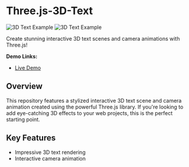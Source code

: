 # Three.js-3D-Text

![3D Text Example](https://github.com/Imagineer99/Three.js-3D-Text/assets/130007945/c926f184-3233-4a54-81c1-34912a355bbf)
![3D Text Example](https://github.com/Imagineer99/Three.js-3D-Text/assets/130007945/71024082-fbc0-4c41-aa43-0ee7eb2786a0)


Create stunning interactive 3D text scenes and camera animations with Three.js!

**Demo Links:**
- [Live Demo](https://ls3wfs.csb.app/)


## Overview

This repository features a stylized interactive 3D text scene and camera animation created using the powerful Three.js library. If you're looking to add eye-catching 3D effects to your web projects, this is the perfect starting point.

## Key Features

- Impressive 3D text rendering
- Interactive camera animation


